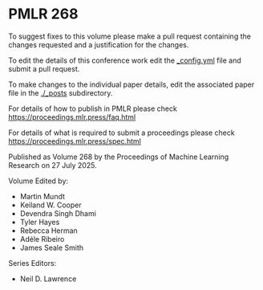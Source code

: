 # PMLR 268

To suggest fixes to this volume please make a pull request containing the changes requested and a justification for the changes.

To edit the details of this conference work edit the [_config.yml](./_config.yml) file and submit a pull request.

To make changes to the individual paper details, edit the associated paper file in the [./_posts](./_posts) subdirectory.

For details of how to publish in PMLR please check https://proceedings.mlr.press/faq.html

For details of what is required to submit a proceedings please check https://proceedings.mlr.press/spec.html



Published as Volume 268 by the Proceedings of Machine Learning Research on 27 July 2025.

Volume Edited by:
  * Martin Mundt
  * Keiland W. Cooper
  * Devendra Singh Dhami
  * Tyler Hayes
  * Rebecca Herman
  * Adéle Ribeiro
  * James Seale Smith

Series Editors:
  * Neil D. Lawrence
